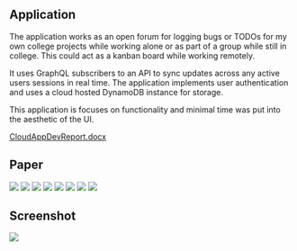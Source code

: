 <h2>Application</h2>
<p>The application works as an open forum for logging bugs or TODOs for my own college projects while working alone or as part of a group while still in college. This could act as a kanban board while working remotely.</p> 
<p>It uses GraphQL subscribers to an API to sync updates across any active users sessions in real time. The application implements user authentication and uses a cloud hosted DynamoDB instance for storage.</p>
<p>This application is focuses on functionality and minimal time was put into the aesthetic of the UI.</p>

[CloudAppDevReport.docx](/CloudAppDevelopment_Mahoney.docx)

<h2>Paper</h2>
<img src="/images/CloudAppDevelopment_Mahoney-1.jpg">
<img src="/images/CloudAppDevelopment_Mahoney-2.jpg">
<img src="/images/CloudAppDevelopment_Mahoney-3.jpg">
<img src="/images/CloudAppDevelopment_Mahoney-4.jpg">
<img src="/images/CloudAppDevelopment_Mahoney-5.jpg">
<img src="/images/CloudAppDevelopment_Mahoney-6.jpg">
<img src="/images/CloudAppDevelopment_Mahoney-7.jpg">
<img src="/images/CloudAppDevelopment_Mahoney-8.jpg">

<h2>Screenshot</h2>
<img src="BugLog.PNG">

